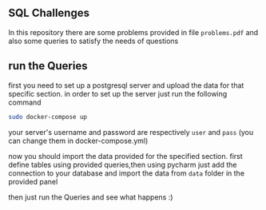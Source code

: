 ## SQL Challenges
In this repository there are some problems provided in file `problems.pdf` and also some queries to satisfy the needs of questions

## run the Queries
first you need to set up a postgresql server and upload the data for that specific section. in order to set up the server just run the following command
```bash
sudo docker-compose up
```

your server's username and password are respectively `user` and `pass` (you can change them in docker-compose.yml)

now you should import the data provided for the specified section. first define tables using provided queries,then using pycharm just add the connection to your database and import the data from `data` folder in the provided panel

then just run the Queries and see what happens :)